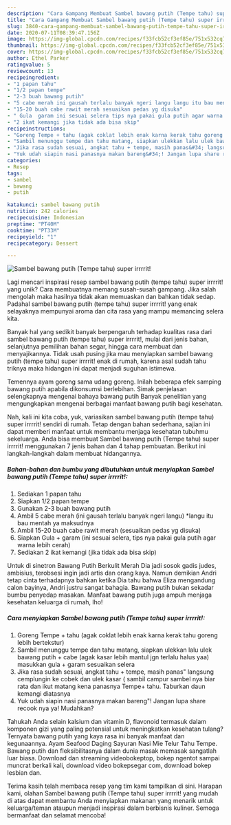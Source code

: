 ```yaml
---
description: "Cara Gampang Membuat Sambel bawang putih (Tempe tahu) super irrrrit!, Lezat Sekali"
title: "Cara Gampang Membuat Sambel bawang putih (Tempe tahu) super irrrrit!, Lezat Sekali"
slug: 3840-cara-gampang-membuat-sambel-bawang-putih-tempe-tahu-super-irrrrit-lezat-sekali
date: 2020-07-11T08:39:47.156Z
image: https://img-global.cpcdn.com/recipes/f33fcb52cf3ef85e/751x532cq70/sambel-bawang-putih-tempe-tahu-super-irrrrit-foto-resep-utama.jpg
thumbnail: https://img-global.cpcdn.com/recipes/f33fcb52cf3ef85e/751x532cq70/sambel-bawang-putih-tempe-tahu-super-irrrrit-foto-resep-utama.jpg
cover: https://img-global.cpcdn.com/recipes/f33fcb52cf3ef85e/751x532cq70/sambel-bawang-putih-tempe-tahu-super-irrrrit-foto-resep-utama.jpg
author: Ethel Parker
ratingvalue: 5
reviewcount: 13
recipeingredient:
- "1 papan tahu"
- "1/2 papan tempe"
- "2-3 buah bawang putih"
- "5 cabe merah ini gausah terlalu banyak ngeri langu langu itu bau mentah ya maksudnya"
- "15-20 buah cabe rawit merah sesuaikan pedas yg disuka"
- " Gula  garam ini sesuai selera tips nya pakai gula putih agar warna lebih cerah"
- "2 ikat kemangi jika tidak ada bisa skip"
recipeinstructions:
- "Goreng Tempe + tahu (agak coklat lebih enak karna kerak tahu goreng lebih bertekstur)"
- "Sambil menunggu tempe dan tahu matang, siapkan ulekkan lalu ulek bawang putih + cabe (agak kasar lebih mantul jgn terlalu halus yaa) masukkan gula + garam sesuaikan selera"
- "Jika rasa sudah sesuai, angkat tahu + tempe, masih panas&#34; langsung cemplungin ke cobek dan ulek kasar ( sambil campur sambel nya biar rata dan ikut matang kena panasnya Tempe+ tahu. Taburkan daun kemangi diatasnya"
- "Yuk udah siapin nasi panasnya makan bareng&#34;! Jangan lupa share recook nya ya! Mudahkan?"
categories:
- Resep
tags:
- sambel
- bawang
- putih

katakunci: sambel bawang putih 
nutrition: 242 calories
recipecuisine: Indonesian
preptime: "PT40M"
cooktime: "PT33M"
recipeyield: "1"
recipecategory: Dessert

---
```



![Sambel bawang putih (Tempe tahu) super irrrrit!](https://img-global.cpcdn.com/recipes/f33fcb52cf3ef85e/751x532cq70/sambel-bawang-putih-tempe-tahu-super-irrrrit-foto-resep-utama.jpg)

Lagi mencari inspirasi resep sambel bawang putih (tempe tahu) super irrrrit! yang unik? Cara membuatnya memang susah-susah gampang. Jika salah mengolah maka hasilnya tidak akan memuaskan dan bahkan tidak sedap. Padahal sambel bawang putih (tempe tahu) super irrrrit! yang enak selayaknya mempunyai aroma dan cita rasa yang mampu memancing selera kita.

Banyak hal yang sedikit banyak berpengaruh terhadap kualitas rasa dari sambel bawang putih (tempe tahu) super irrrrit!, mulai dari jenis bahan, selanjutnya pemilihan bahan segar, hingga cara membuat dan menyajikannya. Tidak usah pusing jika mau menyiapkan sambel bawang putih (tempe tahu) super irrrrit! enak di rumah, karena asal sudah tahu triknya maka hidangan ini dapat menjadi suguhan istimewa.

Temennya ayam goreng sama udang goreng. Inilah beberapa efek samping bawang putih apabila dikonsumsi berlebihan. Simak penjelasan selengkapnya mengenai bahaya bawang putih Banyak penelitian yang mengungkapkan mengenai berbagai manfaat bawang putih bagi kesehatan.


Nah, kali ini kita coba, yuk, variasikan sambel bawang putih (tempe tahu) super irrrrit! sendiri di rumah. Tetap dengan bahan sederhana, sajian ini dapat memberi manfaat untuk membantu menjaga kesehatan tubuhmu sekeluarga. Anda bisa membuat Sambel bawang putih (Tempe tahu) super irrrrit! menggunakan 7 jenis bahan dan 4 tahap pembuatan. Berikut ini langkah-langkah dalam membuat hidangannya.

<!--inarticleads1-->

##### Bahan-bahan dan bumbu yang dibutuhkan untuk menyiapkan Sambel bawang putih (Tempe tahu) super irrrrit!:

1. Sediakan 1 papan tahu
1. Siapkan 1/2 papan tempe
1. Gunakan 2-3 buah bawang putih
1. Ambil 5 cabe merah (ini gausah terlalu banyak ngeri langu) *langu itu bau mentah ya maksudnya
1. Ambil 15-20 buah cabe rawit merah (sesuaikan pedas yg disuka)
1. Siapkan  Gula + garam (ini sesuai selera, tips nya pakai gula putih agar warna lebih cerah)
1. Sediakan 2 ikat kemangi (jika tidak ada bisa skip)


Untuk di sinetron Bawang Putih Berkulit Merah Dia jadi sosok gadis judes, ambisius, terobsesi ingin jadi artis dan orang kaya. Namun demikian Andri tetap cinta terhadapnya bahkan ketika Dia tahu bahwa Eliza mengandung calon bayinya, Andri justru sangat bahagia. Bawang putih bukan sekadar bumbu penyedap masakan. Manfaat bawang putih juga ampuh menjaga kesehatan keluarga di rumah, lho! 

<!--inarticleads2-->

##### Cara menyiapkan Sambel bawang putih (Tempe tahu) super irrrrit!:

1. Goreng Tempe + tahu (agak coklat lebih enak karna kerak tahu goreng lebih bertekstur)
1. Sambil menunggu tempe dan tahu matang, siapkan ulekkan lalu ulek bawang putih + cabe (agak kasar lebih mantul jgn terlalu halus yaa) masukkan gula + garam sesuaikan selera
1. Jika rasa sudah sesuai, angkat tahu + tempe, masih panas&#34; langsung cemplungin ke cobek dan ulek kasar ( sambil campur sambel nya biar rata dan ikut matang kena panasnya Tempe+ tahu. Taburkan daun kemangi diatasnya
1. Yuk udah siapin nasi panasnya makan bareng&#34;! Jangan lupa share recook nya ya! Mudahkan?


Tahukah Anda selain kalsium dan vitamin D, flavonoid termasuk dalam komponen gizi yang paling potensial untuk meningkatkan kesehatan tulang? Ternyata bawang putih yang kaya rasa ini banyak manfaat dan kegunaannya. Ayam Seafood Daging Sayuran Nasi Mie Telur Tahu Tempe. Bawang putih dan fleksibilitasnya dalam dunia masak memasak sangatlah luar biasa. Download dan streaming videobokeptop, bokep ngentot sampai muncrat berkali kali, download video bokepsegar com, download bokep lesbian dan. 

Terima kasih telah membaca resep yang tim kami tampilkan di sini. Harapan kami, olahan Sambel bawang putih (Tempe tahu) super irrrrit! yang mudah di atas dapat membantu Anda menyiapkan makanan yang menarik untuk keluarga/teman ataupun menjadi inspirasi dalam berbisnis kuliner. Semoga bermanfaat dan selamat mencoba!
